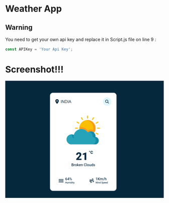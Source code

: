 # Weather App


## Warning
You need to get your own api key and replace it in Script.js file on line 9 :

```javascript
const APIKey = 'Your Api Key';
```

# **Screenshot!!!**
![screenshot](Screenshot%20(29).png)
